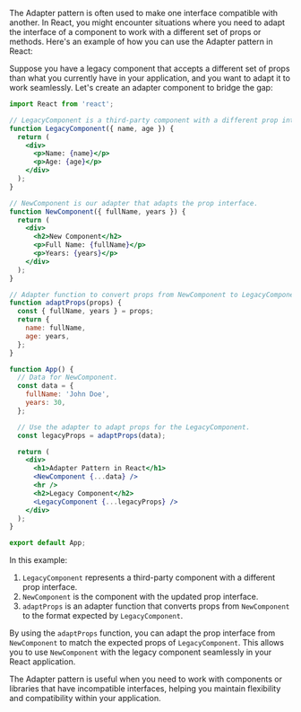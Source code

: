 The Adapter pattern is often used to make one interface compatible with another. In React, you might encounter situations where you need to adapt the interface of a component to work with a different set of props or methods. Here's an example of how you can use the Adapter pattern in React:

Suppose you have a legacy component that accepts a different set of props than what you currently have in your application, and you want to adapt it to work seamlessly. Let's create an adapter component to bridge the gap:

```jsx
import React from 'react';

// LegacyComponent is a third-party component with a different prop interface.
function LegacyComponent({ name, age }) {
  return (
    <div>
      <p>Name: {name}</p>
      <p>Age: {age}</p>
    </div>
  );
}

// NewComponent is our adapter that adapts the prop interface.
function NewComponent({ fullName, years }) {
  return (
    <div>
      <h2>New Component</h2>
      <p>Full Name: {fullName}</p>
      <p>Years: {years}</p>
    </div>
  );
}

// Adapter function to convert props from NewComponent to LegacyComponent.
function adaptProps(props) {
  const { fullName, years } = props;
  return {
    name: fullName,
    age: years,
  };
}

function App() {
  // Data for NewComponent.
  const data = {
    fullName: 'John Doe',
    years: 30,
  };

  // Use the adapter to adapt props for the LegacyComponent.
  const legacyProps = adaptProps(data);

  return (
    <div>
      <h1>Adapter Pattern in React</h1>
      <NewComponent {...data} />
      <hr />
      <h2>Legacy Component</h2>
      <LegacyComponent {...legacyProps} />
    </div>
  );
}

export default App;
```

In this example:

1. `LegacyComponent` represents a third-party component with a different prop interface.
2. `NewComponent` is the component with the updated prop interface.
3. `adaptProps` is an adapter function that converts props from `NewComponent` to the format expected by `LegacyComponent`.

By using the `adaptProps` function, you can adapt the prop interface from `NewComponent` to match the expected props of `LegacyComponent`. This allows you to use `NewComponent` with the legacy component seamlessly in your React application.

The Adapter pattern is useful when you need to work with components or libraries that have incompatible interfaces, helping you maintain flexibility and compatibility within your application.